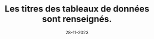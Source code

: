 ---
N: '237'
Rubrique: Structure et code
title: Les titres des tableaux de données sont renseignés.
detail: Les titres des tableaux de données sont renseignés.
categories: [" Structure et code"]
agrege: O4237-E076
opquast: '4237'
indiceebook: '76'
description: "Règle n° 076"
weight:  076
actif: '1'
layout: data
date: 28-11-2023
---